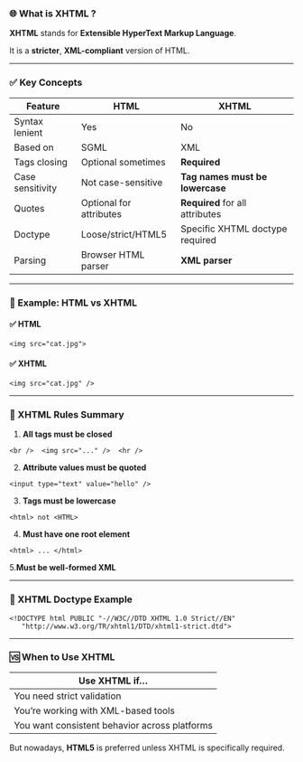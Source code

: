 ### **🌐 What is XHTML ?**


**XHTML** stands for **Extensible HyperText Markup Language**.

It is a **stricter**, **XML-compliant** version of HTML.

---

### **✅ Key Concepts**

|**Feature**|**HTML**|**XHTML**|
|---|---|---|
|Syntax lenient|Yes|No|
|Based on|SGML|XML|
|Tags closing|Optional sometimes|**Required**|
|Case sensitivity|Not case-sensitive|**Tag names must be lowercase**|
|Quotes|Optional for attributes|**Required** for all attributes|
|Doctype|Loose/strict/HTML5|Specific XHTML doctype required|
|Parsing|Browser HTML parser|**XML parser**|

---

### **📄 Example: HTML vs XHTML**

  

#### **✅ HTML**

```
<img src="cat.jpg">
```

#### **✅ XHTML**

```
<img src="cat.jpg" />
```

---

### **🔧 XHTML Rules Summary**

1. **All tags must be closed**
    

```
<br />  <img src="..." />  <hr />
```

2. **Attribute values must be quoted**
    

```
<input type="text" value="hello" />
```

3. **Tags must be lowercase**
    

```
<html> not <HTML>
```

4. **Must have one root element**
    

```
<html> ... </html>
```

5.**Must be well-formed XML**
    

---

### **📑 XHTML Doctype Example**

```
<!DOCTYPE html PUBLIC "-//W3C//DTD XHTML 1.0 Strict//EN"
   "http://www.w3.org/TR/xhtml1/DTD/xhtml1-strict.dtd">
```

---

### **🆚 When to Use XHTML**

|**Use XHTML if…**|
|---|
|You need strict validation|
|You’re working with XML-based tools|
|You want consistent behavior across platforms|

But nowadays, **HTML5** is preferred unless XHTML is specifically required.

